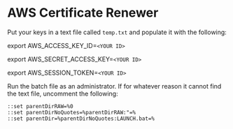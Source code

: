 # AWS Certificate Renewer

Put your keys in a text file called `temp.txt` and populate it with the following:

export AWS_ACCESS_KEY_ID=`<YOUR ID>`

export AWS_SECRET_ACCESS_KEY=`<YOUR ID>`

export AWS_SESSION_TOKEN=`<YOUR ID>`

Run the batch file as an administrator. If for whatever reason it cannot find the text file, uncomment the following:

```
::set parentDirRAW=%0
::set parentDirNoQuotes=%parentDirRAW:"=%
::set parentDir=%parentDirNoQuotes:LAUNCH.bat=%
```
